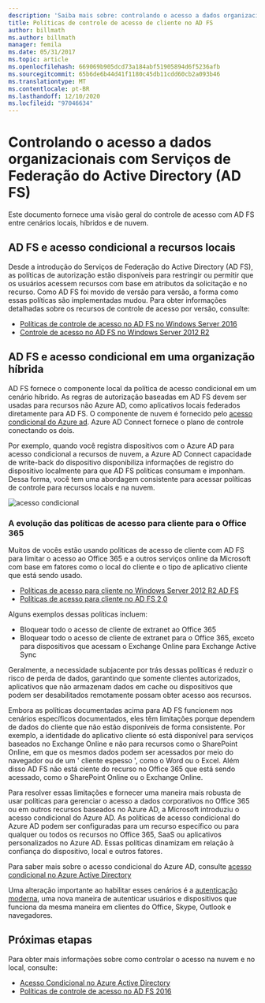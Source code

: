 ```yaml
---
description: 'Saiba mais sobre: controlando o acesso a dados organizacionais com Serviços de Federação do Active Directory (AD FS)'
title: Políticas de controle de acesso de cliente no AD FS
author: billmath
ms.author: billmath
manager: femila
ms.date: 05/31/2017
ms.topic: article
ms.openlocfilehash: 669069b905dcd73a184abf51905894d6f5236afb
ms.sourcegitcommit: 65b6de6b44d41f1180c45db11cdd60cb2a093b46
ms.translationtype: MT
ms.contentlocale: pt-BR
ms.lasthandoff: 12/10/2020
ms.locfileid: "97046634"
---
```

# <a name="controlling-access-to-organizational-data-with-active-directory-federation-services"></a>Controlando o acesso a dados organizacionais com Serviços de Federação do Active Directory (AD FS)

Este documento fornece uma visão geral do controle de acesso com AD FS entre cenários locais, híbridos e de nuvem.

## <a name="ad-fs-and-conditional-access-to-on-premises-resources"></a>AD FS e acesso condicional a recursos locais
Desde a introdução do Serviços de Federação do Active Directory (AD FS), as políticas de autorização estão disponíveis para restringir ou permitir que os usuários acessem recursos com base em atributos da solicitação e no recurso.  Como AD FS foi movido de versão para versão, a forma como essas políticas são implementadas mudou.  Para obter informações detalhadas sobre os recursos de controle de acesso por versão, consulte:
- [Políticas de controle de acesso no AD FS no Windows Server 2016](Access-Control-Policies-in-AD-FS.md)
- [Controle de acesso no AD FS no Windows Server 2012 R2](Manage-Risk-with-Conditional-Access-Control.md)


## <a name="ad-fs-and-conditional-access-in-a-hybrid-organization"></a>AD FS e acesso condicional em uma organização híbrida

AD FS fornece o componente local da política de acesso condicional em um cenário híbrido. As regras de autorização baseadas em AD FS devem ser usadas para recursos não Azure AD, como aplicativos locais federados diretamente para AD FS.  O componente de nuvem é fornecido pelo [acesso condicional do Azure ad](/azure/active-directory/active-directory-conditional-access).  Azure AD Connect fornece o plano de controle conectando os dois.

Por exemplo, quando você registra dispositivos com o Azure AD para acesso condicional a recursos de nuvem, a Azure AD Connect capacidade de write-back do dispositivo disponibiliza informações de registro do dispositivo localmente para que AD FS políticas consumam e imponham.  Dessa forma, você tem uma abordagem consistente para acessar políticas de controle para recursos locais e na nuvem.

![acesso condicional](../deployment/media/Plan-Device-based-Conditional-Access-on-Premises/ADFS_ITPRO4.png)


### <a name="the-evolution-of-client-access-policies-for-office-365"></a>A evolução das políticas de acesso para cliente para o Office 365
Muitos de vocês estão usando políticas de acesso de cliente com AD FS para limitar o acesso ao Office 365 e a outros serviços online da Microsoft com base em fatores como o local do cliente e o tipo de aplicativo cliente que está sendo usado.
- [Políticas de acesso para cliente no Windows Server 2012 R2 AD FS](Access-Control-Policies-W2K12.md)
- [Políticas de acesso para cliente no AD FS 2,0](Access-Control-Policies-in-AD-FS-2.md)

Alguns exemplos dessas políticas incluem:
- Bloquear todo o acesso de cliente de extranet ao Office 365
- Bloquear todo o acesso de cliente de extranet para o Office 365, exceto para dispositivos que acessam o Exchange Online para Exchange Active Sync

Geralmente, a necessidade subjacente por trás dessas políticas é reduzir o risco de perda de dados, garantindo que somente clientes autorizados, aplicativos que não armazenam dados em cache ou dispositivos que podem ser desabilitados remotamente possam obter acesso aos recursos.

Embora as políticas documentadas acima para AD FS funcionem nos cenários específicos documentados, eles têm limitações porque dependem de dados do cliente que não estão disponíveis de forma consistente.  Por exemplo, a identidade do aplicativo cliente só está disponível para serviços baseados no Exchange Online e não para recursos como o SharePoint Online, em que os mesmos dados podem ser acessados por meio do navegador ou de um ' cliente espesso ', como o Word ou o Excel.  Além disso AD FS não está ciente do recurso no Office 365 que está sendo acessado, como o SharePoint Online ou o Exchange Online.

Para resolver essas limitações e fornecer uma maneira mais robusta de usar políticas para gerenciar o acesso a dados corporativos no Office 365 ou em outros recursos baseados no Azure AD, a Microsoft introduziu o acesso condicional do Azure AD.  As políticas de acesso condicional do Azure AD podem ser configuradas para um recurso específico ou para qualquer ou todos os recursos no Office 365, SaaS ou aplicativos personalizados no Azure AD.  Essas políticas dinamizam em relação à confiança do dispositivo, local e outros fatores.

Para saber mais sobre o acesso condicional do Azure AD, consulte [acesso condicional no Azure Active Directory](/azure/active-directory/active-directory-conditional-access)

Uma alteração importante ao habilitar esses cenários é a [autenticação moderna](https://blogs.office.com/2015/11/19/updated-office-365-modern-authentication-public-preview/), uma nova maneira de autenticar usuários e dispositivos que funciona da mesma maneira em clientes do Office, Skype, Outlook e navegadores.

## <a name="next-steps"></a>Próximas etapas
Para obter mais informações sobre como controlar o acesso na nuvem e no local, consulte:

- [Acesso Condicional no Azure Active Directory](/azure/active-directory/active-directory-conditional-access)
- [Políticas de controle de acesso no AD FS 2016](Access-Control-Policies-in-AD-FS.md)
